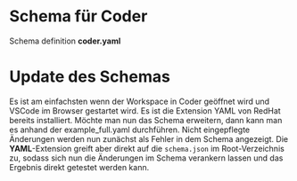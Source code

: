 # Schema für Coder

Schema definition **coder.yaml**

# Update des Schemas

Es ist am einfachsten wenn der Workspace in Coder geöffnet wird und VSCode im Browser gestartet wird. Es ist die Extension YAML von RedHat bereits installiert. Möchte man nun das Schema erweitern, dann kann man es anhand der example_full.yaml durchführen. Nicht eingepflegte Änderungen werden nun zunächst als Fehler in dem Schema angezeigt. Die **YAML**-Extension greift aber direkt auf die `schema.json` im Root-Verzeichnis zu, sodass sich nun die Änderungen im Schema verankern lassen und das Ergebnis direkt getestet werden kann.
